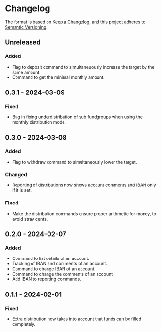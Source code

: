 # Changelog

The format is based on [Keep a Changelog](https://keepachangelog.com/en/1.0.0/),
and this project adheres to [Semantic Versioning](https://semver.org/spec/v2.0.0.html).

## Unreleased

### Added
- Flag to deposit command to simultaneuously increase the target by the same amount.
- Command to get the minimal monthly amount.

## 0.3.1 - 2024-03-09

### Fixed
- Bug in fixing underdistribution of sub fundgroups when using the monthly distribution mode.

## 0.3.0 - 2024-03-08

### Added
- Flag to withdraw command to simultaneously lower the target.

### Changed
- Reporting of distributions now shows account comments and IBAN only if it is set.

### Fixed
- Make the distribution commands ensure proper arithmetic for money, to avoid stray cents.

## 0.2.0 - 2024-02-07

### Added

- Command to list details of an account.
- Tracking of IBAN and comments of an account.
- Command to change IBAN of an account.
- Command to change the comments of an account.
- Add IBAN to reporting commands.

## 0.1.1 - 2024-02-01

### Fixed

- Extra distribution now takes into account that funds can be filled completely.
